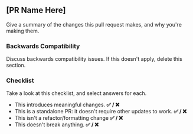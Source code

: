 ## [PR Name Here]
Give a summary of the changes this pull request makes, and why you're making them.
### Backwards Compatibility
Discuss backwards compatibility issues. If this doesn't apply, delete this section.
### Checklist
Take a look at this checklist, and select answers for each.
- This introduces meaningful changes. **✅ / ❌**
- This is a standalone PR: it doesn't require other updates to work. **✅ / ❌**
- This isn't a refactor/formatting change **✅ / ❌**
- This doesn't break anything. **✅ / ❌**
